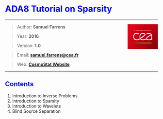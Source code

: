 # <font color='blue'>ADA8 Tutorial on Sparsity</font>

---

<img src="images/cea_logo.png" width="100" align="right">

> Author: **Samuel Farrens**

> Year: **2016**

> Version: **1.0**

> Email: **[samuel.farrens@cea.fr](mailto:samuel.farrens@cea.fr)**

> Web: **[CosmoStat Website](http://www.cosmostat.org/)**

---

## <font color='blue'>Contents</font>

1. Introduction to Inverse Problems
1. Introduction to Sparsity
1. Introduction to Wavelets
1. Blind Source Separation
